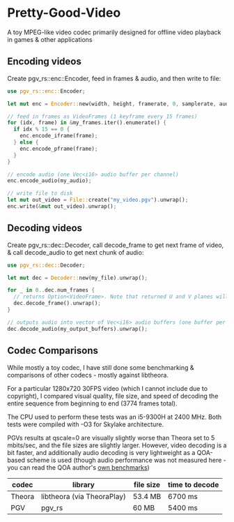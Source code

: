 # Pretty-Good-Video
A toy MPEG-like video codec primarily designed for offline video playback in games & other applications

## Encoding videos

Create pgv_rs::enc::Encoder, feed in frames & audio, and then write to file:

```rs
use pgv_rs::enc::Encoder;

let mut enc = Encoder::new(width, height, framerate, 0, samplerate, audio_channels);

// feed in frames as VideoFrames (1 keyframe every 15 frames)
for (idx, frame) in &my_frames.iter().enumerate() {
  if idx % 15 == 0 {
    enc.encode_iframe(frame);
  } else {
    enc.encode_pframe(frame);
  }
}

// encode audio (one Vec<i16> audio buffer per channel)
enc.encode_audio(my_audio);

// write file to disk
let mut out_video = File::create("my_video.pgv").unwrap();
enc.write(&mut out_video).unwrap();
```

## Decoding videos

Create pgv_rs::dec::Decoder, call decode_frame to get next frame of video, & call decode_audio to get next chunk of audio:

```rs
use pgv_rs::dec::Decoder;

let mut dec = Decoder::new(my_file).unwrap();

for _ in 0..dec.num_frames {
  // returns Option<VideoFrame>. Note that returned U and V planes will be half the size of the Y plane in both dimensions!
  dec.decode_frame().unwrap();
}

// outputs audio into vector of Vec<i16> audio buffers (one buffer per channel). All buffers must have same length.
dec.decode_audio(my_output_buffers).unwrap();
```

## Codec Comparisons

While mostly a toy codec, I have still done some benchmarking & comparisons of other codecs - mostly against libtheora.

For a particular 1280x720 30FPS video (which I cannot include due to copyright), I compared visual quality, file size, and speed of decoding the entire
sequence from beginning to end (3774 frames total).

The CPU used to perform these tests was an i5-9300H at 2400 MHz. Both tests were compiled with -O3 for Skylake architecture.

PGVs results at qscale=0 are visually slightly worse than Theora set to 5 mbits/sec, and the file sizes are slightly larger. However, video decoding is a bit faster, and additionally audio decoding is very lightweight as a QOA-based scheme is used (though audio performance was not measured here - you can read the QOA author's [own benchmarks](https://phoboslab.org/log/2023/04/qoa-specification))

| codec | library | file size | time to decode |
| --- | --- | --- | --- |
| Theora | libtheora (via TheoraPlay) | 53.4 MB | 6700 ms |
| PGV | pgv_rs | 60 MB | 5400 ms |